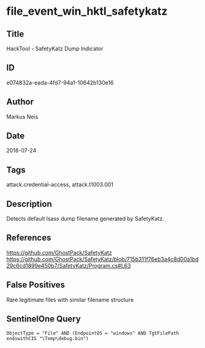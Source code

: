 # file_event_win_hktl_safetykatz

## Title
HackTool - SafetyKatz Dump Indicator

## ID
e074832a-eada-4fd7-94a1-10642b130e16

## Author
Markus Neis

## Date
2018-07-24

## Tags
attack.credential-access, attack.t1003.001

## Description
Detects default lsass dump filename generated by SafetyKatz.

## References
https://github.com/GhostPack/SafetyKatz
https://github.com/GhostPack/SafetyKatz/blob/715b311f76eb3a4c8d00a1bd29c6cd1899e450b7/SafetyKatz/Program.cs#L63

## False Positives
Rare legitimate files with similar filename structure

## SentinelOne Query
```
ObjectType = "File" AND (EndpointOS = "windows" AND TgtFilePath endswithCIS "\Temp\debug.bin")

```